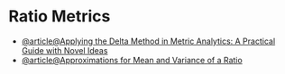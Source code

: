 # Ratio Metrics

- [@article@Applying the Delta Method in Metric Analytics: A Practical Guide with Novel Ideas](https://arxiv.org/pdf/1803.06336.pdf)
- [@article@Approximations for Mean and Variance of a Ratio](https://www.stat.cmu.edu/~hseltman/files/ratio.pdf)

